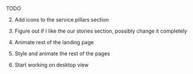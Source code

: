 TODO

<!-- a) refactor the code and start adding comments before its too late :c  -->

<!-- 1) Change vacancies page from server rendered to client rendered, getServerSideProps makes the page load slowly, so I need to fetch data after the initial page loads and add a loading animation -->

2) Add icons to the service pillars section

3) Figure out if I like the our stories section, possibly change it completely

4) Animate rest of the landing page

5) Style and animate the rest of the pages

6) Start working on desktop view
